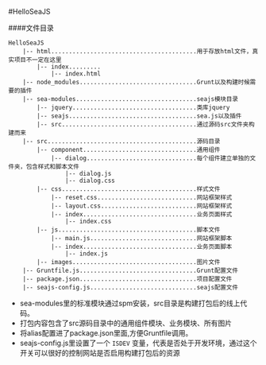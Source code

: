 #HelloSeaJS

####文件目录

	HelloSeaJS
		|-- html.........................................用于存放html文件，真实项目不一定在这里
			|-- index.........
				|-- index.html
		|-- node_modules.................................Grunt以及构建时候需要的插件
		|-- sea-modules..................................seajs模块目录
			|-- jquery...................................类库jquery
			|-- seajs....................................sea.js以及插件
			|-- src......................................通过源码src文件夹构建而来
		|-- src..........................................源码目录
			|-- component................................通用组件
				|-- dialog...............................每个组件建立单独的文件夹，包含样式和脚本文件
					|-- dialog.js
					|-- dialog.css
			|-- css......................................样式文件
				|-- reset.css............................网站框架样式
				|-- layout.css...........................网站框架样式
				|-- index................................业务页面样式
					|-- index.css
			|-- js.......................................脚本文件
				|-- main.js..............................网站框架脚本
				|-- index................................业务页面脚本
					|-- index.js
			|-- images...................................图片文件
		|-- Gruntfile.js.................................Grunt配置文件
		|-- package.json.................................项目配置文件
		|-- seajs-config.js..............................seajs配置文件


* sea-modules里的标准模块通过spm安装，src目录是构建打包后的线上代码。
* 打包内容包含了src源码目录中的通用组件模块、业务模块、所有图片
* 将alias配置进了package.json里面,方便Gruntfile调用。
* seajs-config.js里设置了一个 `ISDEV` 变量，代表是否处于开发环境，通过这个开关可以很好的控制网站是否启用构建打包后的资源
